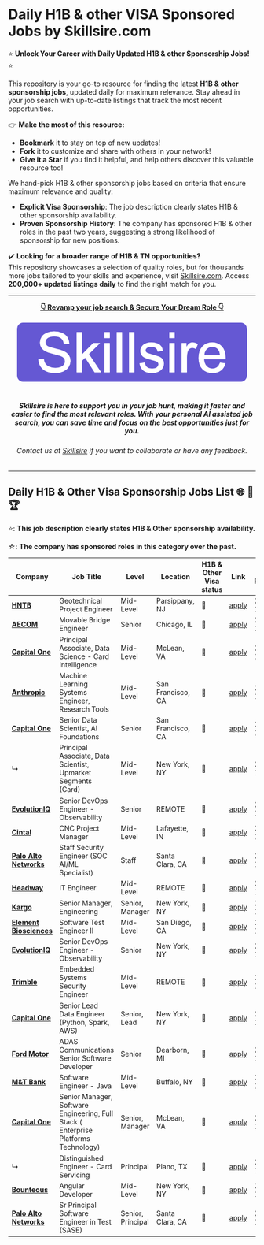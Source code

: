 # Daily H1B & other VISA Sponsored Jobs by Skillsire.com
⭐️ **Unlock Your Career with Daily Updated H1B & other Sponsorship Jobs!** ⭐️

<p>This repository is your go-to resource for finding the latest <strong>H1B & other sponsorship jobs</strong>, updated daily for maximum relevance. Stay ahead in your job search with up-to-date listings that track the most recent opportunities.</p>

<p>👉 <strong>Make the most of this resource:</strong></p>
<ul>
  <li><strong>Bookmark</strong> it to stay on top of new updates!</li>
  <li><strong>Fork</strong> it to customize and share with others in your network!</li>
  <li><strong>Give it a Star</strong> if you find it helpful, and help others discover this valuable resource too!</li>
</ul>

<p>We hand-pick H1B & other sponsorship jobs based on criteria that ensure maximum relevance and quality:</p>

<ul>
  <li><strong>Explicit Visa Sponsorship</strong>: The job description clearly states H1B & other sponsorship availability.</li>
  <li><strong>Proven Sponsorship History</strong>: The company has sponsored H1B & other roles in the past two years, suggesting a strong likelihood of sponsorship for new positions.</li>
</ul>

<p>✔️ <strong>Looking for a broader range of H1B & TN opportunities?</strong><br>
This repository showcases a selection of quality roles, but for thousands more jobs tailored to your skills and experience, visit <a href="https://www.skillsire.com/job/jobs-enlisting/all-jobs?loc=United+States&type=country&cc=us&utm_source=github&utm_medium=skillsiredailyH1Brepo&utm_campaign=githubrepo&utm_content=apt&dp=pm">Skillsire.com</a>. Access <strong>200,000+ updated listings daily</strong> to find the right match for you.</p>

---

<div align="center">
<p>
    <a href="https://www.skillsire.com/job/jobs-enlisting/all-jobs?loc=United+States&type=country&cc=us&utm_source=github&utm_medium=skillsiredailyH1Brepo&utm_campaign=githubrepo&utm_content=apt&dp=pm"><b>👇 Revamp your job search & Secure Your Dream Role 👇</b></a>
    <br>
    <br>
    <a href="https://www.skillsire.com/job/jobs-enlisting/all-jobs?loc=United+States&type=country&cc=us&utm_source=github&utm_medium=skillsiredailyH1Brepo&utm_campaign=githubrepo&utm_content=apt&dp=pm">
        <img src="./images/logo1.png" alt="skillsire.com">
    </a>
    <br>
    <br>
    <i>
    <sub> 
        <h5>
        Skillsire is here to support you in your job hunt, making it faster and easier to find the most relevant roles. With your personal AI assisted job search, you can save time and focus on the best opportunities just for you.
        </h5>
    </sub>
    </i>
</p>
<p>
    <sub> 
        <h6>
            Contact us at <a href="https://www.skillsire.com/contact-us">Skillsire</a> if you want to collaborate or have any feedback.
        </h6>
    </sub>
</p>
</div>

---

## Daily H1B & Other Visa Sponsorship Jobs List  🌐 🧭 🏆

⭐: **This job description clearly states H1B & Other sponsorship availability.**

☆: **The company has sponsored roles in this category over the past.**


<!-- Please leave a one line gap between this and the table TABLE_START (DO NOT CHANGE THIS LINE) -->

| Company | Job Title |  Level  | Location | H1B & Other Visa status | Link | Date Posted |
| ------- | --------- |  -----  | -------- | ---------- | ---- | ----------- |
| **[HNTB](http://www.hntb.com/)** | Geotechnical Project Engineer |  Mid-Level  | Parsippany, NJ | 🏅 | [apply](https://hntb.jobs/parsippany-nj/geotechnical-project-engineer/AFAECDF714544280820F06A132FBC944/job/) | 2024-11-16 |
| **[AECOM](http://www.aecom.com/)** | Movable Bridge Engineer |  Senior  | Chicago, IL | 🏅 | [apply](https://aecom.jobs/chicago-il/movable-bridge-engineer/24EBBEE9BF2844B2BBE61DAA2B989A40/job) | 2024-11-16 |
| **[Capital One](http://www.capitalone.com)** | Principal Associate, Data Science - Card Intelligence |  Mid-Level  | McLean, VA | 🏅 | [apply](https://www.capitalonecareers.com/job/-/-/234/72581084032) | 2024-11-16 |
| **[Anthropic](https://www.anthropic.com)** | Machine Learning Systems Engineer, Research Tools |  Mid-Level  | San Francisco, CA | 🏅 | [apply](https://boards.greenhouse.io/anthropic/jobs/4180125008) | 2024-11-16 |
| **[Capital One](http://www.capitalone.com)** | Senior Data Scientist, AI Foundations |  Senior  | San Francisco, CA | 🏅 | [apply](https://www.capitalonecareers.com/job/-/-/234/72579127440) | 2024-11-16 |
| ↳ | Principal Associate, Data Scientist, Upmarket Segments (Card) |  Mid-Level  | New York, NY | 🏅 | [apply](https://www.capitalonecareers.com/job/-/-/234/72581084112) | 2024-11-16 |
| **[EvolutionIQ](http://www.evolutioniq.com)** | Senior DevOps Engineer - Observability |  Senior  | REMOTE | 🏅 | [apply](https://job-boards.greenhouse.io/evolutioniq/jobs/5378976004) | 2024-11-16 |
| **[Cintal](https://cintal.com)** | CNC Project Manager |  Mid-Level  | Lafayette, IN | 🏅 | [apply](https://cintal.bamboohr.com/careers/440) | 2024-11-16 |
| **[Palo Alto Networks](http://www.paloaltonetworks.com)** | Staff Security Engineer (SOC AI/ML Specialist) |  Staff  | Santa Clara, CA | 🏅 | [apply](https://www.linkedin.com/jobs/view/staff-security-engineer-soc-ai-ml-specialist-at-palo-alto-networks-4077912250/) | 2024-11-16 |
| **[Headway](https://headway.co)** | IT Engineer |  Mid-Level  | REMOTE | 🥈 | [apply](https://www.linkedin.com/jobs/view/4076201660/) | 2024-11-16 |
| **[Kargo](https://mykargo.com/)** | Senior Manager, Engineering |  Senior, Manager  | New York, NY | 🥈 | [apply](https://www.kargo.com/careers?gh_jid=4581520007) | 2024-11-16 |
| **[Element Biosciences](https://www.elementbiosciences.com)** | Software Test Engineer II |  Mid-Level  | San Diego, CA | 🥈 | [apply](https://job-boards.greenhouse.io/elementbiosciences/jobs/5371164004) | 2024-11-16 |
| **[EvolutionIQ](http://www.evolutioniq.com)** | Senior DevOps Engineer - Observability |  Senior  | New York, NY | 🏅 | [apply](https://job-boards.greenhouse.io/evolutioniq/jobs/5378977004) | 2024-11-16 |
| **[Trimble](http://www.trimble.com)** | Embedded Systems Security Engineer |  Mid-Level  | REMOTE | 🥈 | [apply](https://trimblecareers.trimble.com/careers/job/171824704781) | 2024-11-16 |
| **[Capital One](http://www.capitalone.com)** | Senior Lead Data Engineer (Python, Spark, AWS) |  Senior, Lead  | New York, NY | 🏅 | [apply](https://www.capitalonecareers.com/job/-/-/234/72960380144) | 2024-11-15 |
| **[Ford Motor](https://www.ford.com)** | ADAS Communications Senior Software Developer |  Senior  | Dearborn, MI | 🏅 | [apply](https://efds.fa.em5.oraclecloud.com/hcmUI/CandidateExperience/en/sites/CX_1/job/30304) | 2024-11-15 |
| **[M&T Bank](https://www3.mtb.com/)** | Software Engineer - Java |  Mid-Level  | Buffalo, NY | 🏅 | [apply](https://mtb.wd5.myworkdayjobs.com/MTB/job/Buffalo-NY/Software-Engineer---Java_R69189) | 2024-11-15 |
| **[Capital One](http://www.capitalone.com)** | Senior Manager, Software Engineering, Full Stack ( Enterprise Platforms Technology) |  Senior, Manager  | McLean, VA | 🏅 | [apply](https://www.capitalonecareers.com/job/-/-/234/72949192960) | 2024-11-15 |
| ↳ | Distinguished Engineer - Card Servicing |  Principal  | Plano, TX | 🏅 | [apply](https://www.capitalonecareers.com/job/-/-/234/72949193168) | 2024-11-15 |
| **[Bounteous](http://www.bounteous.com)** | Angular Developer |  Mid-Level  | New York, NY | 🏅 | [apply](https://www.skillsire.com/job/jobs-enlisting/all-jobs?loc=United+States&type=country&cc=us&utm_source=github&utm_medium=skillsiredailyH1Brepo&utm_campaign=githubrepo&utm_content=apt&dp=pm&jobId=cd5ced33179d06c53a2a174aac0b88a2) | 2024-11-15 |
| **[Palo Alto Networks](http://www.paloaltonetworks.com)** | Sr Principal Software Engineer in Test (SASE) |  Senior, Principal  | Santa Clara, CA | 🏅 | [apply](https://www.linkedin.com/jobs/view/4077469246/) | 2024-11-15 |
<!-- Please leave a one line gap between this and the table TABLE_END (DO NOT CHANGE THIS LINE) -->
